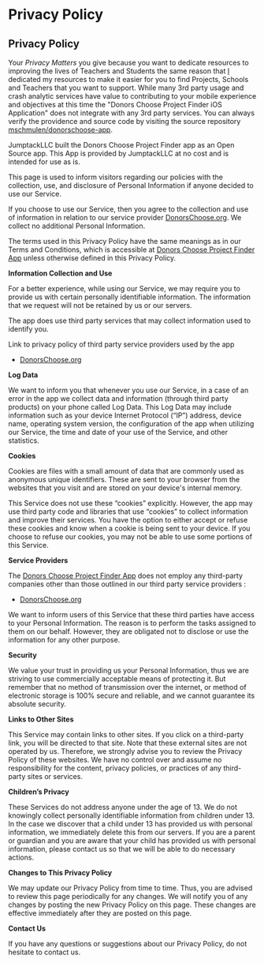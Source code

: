 Privacy Policy
===

## Privacy Policy

Your *Privacy Matters* you give because you want to dedicate resources to improving the lives of Teachers and Students the same reason that [I](https://github.com/mschmulen) dedicated my resources to make it easier for you to find Projects, Schools and Teachers that you want to support. While many 3rd party usage and crash analytic services have value to contributing to your mobile experience and objectives at this time the "Donors Choose Project Finder iOS Application" does not integrate with any 3rd party services. You can always verify the providence and source code by visiting the source repository [mschmulen/donorschoose-app](https://github.com/mschmulen/donorschoose-app).

JumptackLLC built the Donors Choose Project Finder app as an Open Source app. This App is provided by JumptackLLC at no cost and is intended for use as is.

This page is used to inform visitors regarding our policies with the collection, use, and disclosure of Personal Information if anyone decided to use our Service.

If you choose to use our Service, then you agree to the collection and use of information in relation to our service provider [DonorsChoose.org](https://www.donorschoose.org/privacy-policy). We collect no additional Personal Information.

The terms used in this Privacy Policy have the same meanings as in our Terms and Conditions, which is accessible at [Donors Choose Project Finder App](https://itunes.apple.com/us/app/donors-choose-project-finder/id1074056163?mt=8) unless otherwise defined in this Privacy Policy.

**Information Collection and Use**

For a better experience, while using our Service, we may require you to provide us with certain personally identifiable information. The information that we request will not be retained by us or our servers.

The app does use third party services that may collect information used to identify you.

Link to privacy policy of third party service providers used by the app

*   [DonorsChoose.org](https://www.donorschoose.org/privacy-policy)

**Log Data**

We want to inform you that whenever you use our Service, in a case of an error in the app we collect data and information (through third party products) on your phone called Log Data. This Log Data may include information such as your device Internet Protocol (“IP”) address, device name, operating system version, the configuration of the app when utilizing our Service, the time and date of your use of the Service, and other statistics.

**Cookies**

Cookies are files with a small amount of data that are commonly used as anonymous unique identifiers. These are sent to your browser from the websites that you visit and are stored on your device's internal memory.

This Service does not use these “cookies” explicitly. However, the app may use third party code and libraries that use “cookies” to collect information and improve their services. You have the option to either accept or refuse these cookies and know when a cookie is being sent to your device. If you choose to refuse our cookies, you may not be able to use some portions of this Service.

**Service Providers**

The [Donors Choose Project Finder App](https://itunes.apple.com/us/app/donors-choose-project-finder/id1074056163?mt=8) does not employ any third-party companies other than those outlined in our third party service providers :

*   [DonorsChoose.org](https://www.donorschoose.org/privacy-policy)

We want to inform users of this Service that these third parties have access to your Personal Information. The reason is to perform the tasks assigned to them on our behalf. However, they are obligated not to disclose or use the information for any other purpose.

**Security**

We value your trust in providing us your Personal Information, thus we are striving to use commercially acceptable means of protecting it. But remember that no method of transmission over the internet, or method of electronic storage is 100% secure and reliable, and we cannot guarantee its absolute security.

**Links to Other Sites**

This Service may contain links to other sites. If you click on a third-party link, you will be directed to that site. Note that these external sites are not operated by us. Therefore, we strongly advise you to review the Privacy Policy of these websites. We have no control over and assume no responsibility for the content, privacy policies, or practices of any third-party sites or services.

**Children’s Privacy**

These Services do not address anyone under the age of 13\. We do not knowingly collect personally identifiable information from children under 13\. In the case we discover that a child under 13 has provided us with personal information, we immediately delete this from our servers. If you are a parent or guardian and you are aware that your child has provided us with personal information, please contact us so that we will be able to do necessary actions.

**Changes to This Privacy Policy**

We may update our Privacy Policy from time to time. Thus, you are advised to review this page periodically for any changes. We will notify you of any changes by posting the new Privacy Policy on this page. These changes are effective immediately after they are posted on this page.

**Contact Us**

If you have any questions or suggestions about our Privacy Policy, do not hesitate to contact us.
